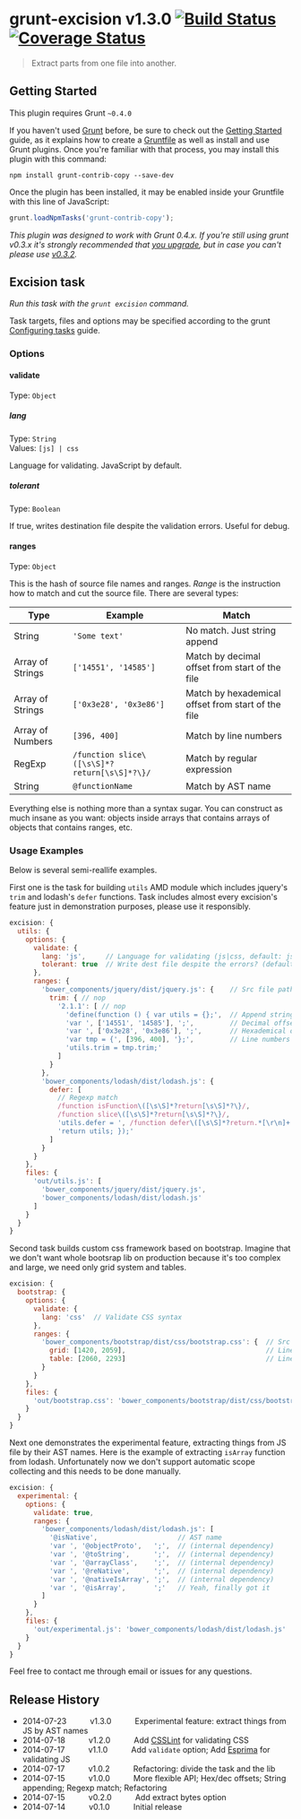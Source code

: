 # grunt-excision v1.3.0 [![Build Status](https://travis-ci.org/raiden-dev/grunt-excision.png?branch=master)](https://travis-ci.org/raiden-dev/grunt-excision) [![Coverage Status](https://coveralls.io/repos/raiden-dev/grunt-excision/badge.png?branch=master)](https://coveralls.io/r/raiden-dev/grunt-excision?branch=master)

> Extract parts from one file into another.


## Getting Started

This plugin requires Grunt `~0.4.0`

If you haven't used [Grunt](http://gruntjs.com/) before, be sure to check out the [Getting Started](http://gruntjs.com/getting-started) guide, as it explains how to create a [Gruntfile](http://gruntjs.com/sample-gruntfile) as well as install and use Grunt plugins. Once you're familiar with that process, you may install this plugin with this command:

```shell
npm install grunt-contrib-copy --save-dev
```

Once the plugin has been installed, it may be enabled inside your Gruntfile with this line of JavaScript:

```js
grunt.loadNpmTasks('grunt-contrib-copy');
```

*This plugin was designed to work with Grunt 0.4.x. If you're still using grunt v0.3.x it's strongly recommended that [you upgrade](http://gruntjs.com/upgrading-from-0.3-to-0.4), but in case you can't please use [v0.3.2](https://github.com/gruntjs/grunt-contrib-copy/tree/grunt-0.3-stable).*


## Excision task

_Run this task with the `grunt excision` command._

Task targets, files and options may be specified according to the grunt [Configuring tasks](http://gruntjs.com/configuring-tasks) guide.


### Options

#### validate

Type: `Object`

##### lang

Type: `String`  
Values: `[js] | css`

Language for validating. JavaScript by default.

##### tolerant

Type: `Boolean`

If true, writes destination file despite the validation errors. Useful for debug.

#### ranges

Type: `Object`

This is the hash of source file names and ranges. _Range_ is the instruction how to match and cut the source file. There are several types:

Type | Example |  Match
-----|---------|-------
String | `'Some text'` | No match. Just string append
Array of Strings | `['14551', '14585']` | Match by decimal offset from start of the file
Array of Strings | `['0x3e28', '0x3e86']` | Match by hexademical offset from start of the file
Array of Numbers | `[396, 400]` | Match by line numbers
RegExp | `/function slice\([\s\S]*?return[\s\S]*?\}/` | Match by regular expression
String | `@functionName` | Match by AST name

Everything else is nothing more than a syntax sugar. You can construct as much insane as you want: objects inside arrays that contains arrays of objects that contains ranges, etc.


### Usage Examples

Below is several semi-reallife examples.

First one is the task for building `utils` AMD module which includes jquery's `trim` and lodash's `defer` functions. Task includes almost every excision's feature just in demonstration purposes, please use it responsibly.

```js
excision: {
  utils: {
    options: {
      validate: {
        lang: 'js',     // Language for validating (js|css, default: js)
        tolerant: true  // Write dest file despite the errors? (default: false)
      },
      ranges: {
        'bower_components/jquery/dist/jquery.js': {    // Src file path
          trim: { // nop
            '2.1.1': [ // nop
              'define(function () { var utils = {};',  // Append string
              'var ', ['14551', '14585'], ';',         // Decimal offset
              'var ', ['0x3e28', '0x3e86'], ';',       // Hexademical offset
              'var tmp = {', [396, 400], '};',         // Line numbers range
              'utils.trim = tmp.trim;'
            ]
          }
        },
        'bower_components/lodash/dist/lodash.js': {
          defer: [
            // Regexp match
            /function isFunction\([\s\S]*?return[\s\S]*?\}/,
            /function slice\([\s\S]*?return[\s\S]*?\}/,
            'utils.defer = ', /function defer\([\s\S]*?return.*[\r\n]+.*\}/, ';',
            'return utils; });'
          ]
        }
      }
    },
    files: {
      'out/utils.js': [
        'bower_components/jquery/dist/jquery.js',
        'bower_components/lodash/dist/lodash.js'
      ]
    }
  }
}
```

Second task builds custom css framework based on bootstrap. Imagine that we don't want whole bootsrap lib on production because it's too complex and large, we need only grid system and tables.

```js
excision: {
  bootstrap: {
    options: {
      validate: {
        lang: 'css'  // Validate CSS syntax
      },
      ranges: {
        'bower_components/bootstrap/dist/css/bootstrap.css': {  // Src file path
          grid: [1420, 2059],                                   // Line numbers range
          table: [2060, 2293]                                   // Line numbers range
        }
      }
    },
    files: {
      'out/bootstrap.css': 'bower_components/bootstrap/dist/css/bootstrap.css'
    }
  }
}
```

Next one demonstrates the experimental feature, extracting things from JS file by their AST names. Here is the example of extracting `isArray` function from lodash. Unfortunately now we don't support automatic scope collecting and this needs to be done manually.

```js
excision: {
  experimental: {
    options: {
      validate: true,
      ranges: {
        'bower_components/lodash/dist/lodash.js': [
          '@isNative',                    // AST name
          'var ', '@objectProto',   ';',  // (internal dependency)
          'var ', '@toString',      ';',  // (internal dependency)
          'var ', '@arrayClass',    ';',  // (internal dependency)
          'var ', '@reNative',      ';',  // (internal dependency)
          'var ', '@nativeIsArray', ';',  // (internal dependency)
          'var ', '@isArray',       ';'   // Yeah, finally got it
        ]
      }
    },
    files: {
      'out/experimental.js': 'bower_components/lodash/dist/lodash.js'
    }
  }
}
```

Feel free to contact me through email or issues for any questions.


## Release History

 * 2014-07-23   v1.3.0   Experimental feature: extract things from JS by AST names
 * 2014-07-18   v1.2.0   Add [CSSLint](https://github.com/CSSLint/csslint) for validating CSS
 * 2014-07-17   v1.1.0   Add `validate` option; Add [Esprima](http://esprima.org/) for validating JS
 * 2014-07-17   v1.0.2   Refactoring: divide the task and the lib
 * 2014-07-15   v1.0.0   More flexible API; Hex/dec offsets; String appending; Regexp match; Refactoring
 * 2014-07-15   v0.2.0   Add extract bytes option
 * 2014-07-14   v0.1.0   Initial release
